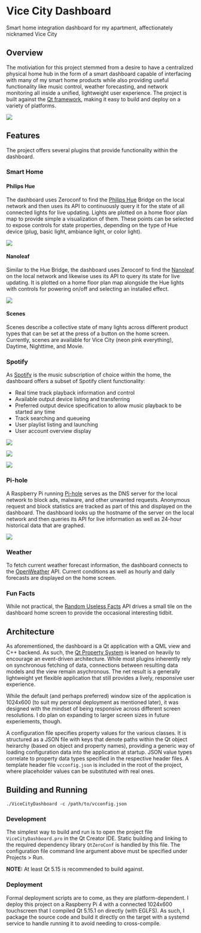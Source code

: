 # Vice City Dashboard

Smart home integration dashboard for my apartment, affectionately nicknamed Vice City

## Overview

The motiviation for this project stemmed from a desire to have a centralized physical home hub in the form of a smart dashboard capable of interfacing with many of my smart home products while also providing useful functionality like music control, weather forecasting, and network monitoring all inside a unified, lightweight user experience. The project is built against the [Qt framework](https://www.qt.io), making it easy to build and deploy on a variety of platforms.

![](resources/screenshots/home.png)

## Features

The project offers several plugins that provide functionality within the dashboard.

### Smart Home

#### Philips Hue

The dashboard uses Zeroconf to find the [Philips Hue](https://www.philips-hue.com) Bridge on the local network and then uses its API to continuously query it for the state of all connected lights for live updating. Lights are plotted on a home floor plan map to provide simple a visualization of them. These points can be selected to expose controls for state properties, depending on the type of Hue device (plug, basic light, ambiance light, or color light).

![](resources/screenshots/hue.png)

#### Nanoleaf

Similar to the Hue Bridge, the dashboard uses Zeroconf to find the [Nanoleaf](https://nanoleaf.me) on the local network and likewise uses its API to query its state for live updating. It is plotted on a home floor plan map alongside the Hue lights with controls for powering on/off and selecting an installed effect.

![](resources/screenshots/nanoleaf.png)

#### Scenes

Scenes describe a collective state of many lights across different product types that can be set at the press of a button on the home screen. Currently, scenes are available for Vice City (neon pink everything), Daytime, Nighttime, and Movie.

### Spotify

As [Spotify](https://www.spotify.com) is the music subscription of choice within the home, the dashboard offers a subset of Spotify client functionality:

- Real time track playback information and control
- Available output device listing and transferring
- Preferred output device specification to allow music playback to be started any time
- Track searching and queueing
- User playlist listing and launching
- User account overview display

![](resources/screenshots/now-playing.png)

![](resources/screenshots/search.png)

![](resources/screenshots/playlists.png)

### Pi-hole

A Raspberry Pi running [Pi-hole](https://pi-hole.net) serves as the DNS server for the local network to block ads, malware, and other unwanted requests. Anonymous request and block statistics are tracked as part of this and displayed on the dashboard. The dashboard looks up the hostname of the server on the local network and then queries its API for live information as well as 24-hour historical data that are graphed.

![](resources/screenshots/pihole.png)

### Weather

To fetch current weather forecast information, the dashboard connects to the [OpenWeather](https://openweathermap.org) API. Current conditions as well as hourly and daily forecasts are displayed on the home screen.

### Fun Facts

While not practical, the [Random Useless Facts](https://uselessfacts.jsph.pl) API drives a small tile on the dashboard home screen to provide the occasional interesting tidbit.

## Architecture

As aforementioned, the dashboard is a Qt application with a QML view and C++ backend. As such, the [Qt Property System](https://doc.qt.io/qt-5/properties.html) is leaned on heavily to encourage an event-driven architecture. While most plugins inherently rely on synchronous fetching of data, connections between resulting data models and the view remain asychronous. The net result is a generally lightweight yet flexible application that still provides a lively, responsive user experience.

While the default (and perhaps preferred) window size of the application is 1024x600 (to suit my personal deployment as mentioned later), it was designed with the mindset of being responsive across different screen resolutions. I do plan on expanding to larger screen sizes in future experiements, though.

A configuration file specifies property values for the various classes. It is structured as a JSON file with keys that denote paths within the Qt object heirarchy (based on object and property names), providing a generic way of loading configuration data into the application at startup. JSON value types correlate to property data types specified in the respective header files. A template header file `vcconfig.json` is included in the root of the project, where placeholder values can be substituted with real ones.

## Building and Running

```
./ViceCityDashboard -c /path/to/vcconfig.json
```

### Development

The simplest way to build and run is to open the project file `ViceCityDashboard.pro` in the Qt Creator IDE. Static building and linking to the required dependency library `QtZeroConf` is handled by this file. The configuration file command line argument above must be specified under Projects > Run.

**NOTE:** At least Qt 5.15 is recommended to build against.

### Deployment

Formal deployment scripts are to come, as they are platform-dependent. I deploy this project on a Raspberry Pi 4 with a connected 1024x600 touchscreen that I compiled Qt 5.15.1 on directly (with EGLFS). As such, I package the source code and build it directly on the target with a systemd service to handle running it to avoid needing to cross-compile.


